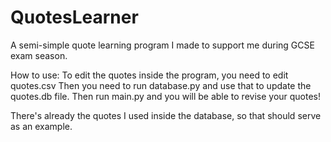 # QuotesLearner
A semi-simple quote learning program I made to support me during GCSE exam season.

How to use:
To edit the quotes inside the program, you need to edit quotes.csv
Then you need to run database.py and use that to update the quotes.db file.
Then run main.py and you will be able to revise your quotes!

There's already the quotes I used inside the database, so that should serve as an example.
